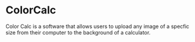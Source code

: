 # ColorCalc
Color Calc is a software that allows users to upload any image of a specfic size from their computer to the background of a calculator.

